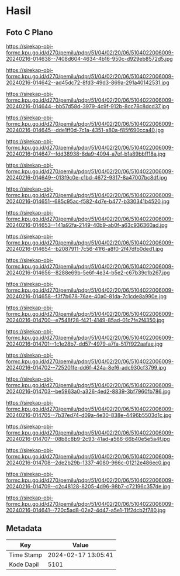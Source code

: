# Hasil

## Foto C Plano

https://sirekap-obj-formc.kpu.go.id/d270/pemilu/pdpr/51/04/02/20/06/5104022006009-20240216-014638--7408d604-4634-4b16-950c-d929eb8572d5.jpg

https://sirekap-obj-formc.kpu.go.id/d270/pemilu/pdpr/51/04/02/20/06/5104022006009-20240216-014642--ad45dc72-8fd3-49d3-869a-291a40142531.jpg

https://sirekap-obj-formc.kpu.go.id/d270/pemilu/pdpr/51/04/02/20/06/5104022006009-20240216-014644--bb57d58d-3979-4c9f-912b-8cc78c8dcd37.jpg

https://sirekap-obj-formc.kpu.go.id/d270/pemilu/pdpr/51/04/02/20/06/5104022006009-20240216-014645--dde1ff0d-7c1a-4351-a80a-f85f690cca40.jpg

https://sirekap-obj-formc.kpu.go.id/d270/pemilu/pdpr/51/04/02/20/06/5104022006009-20240216-014647--fdd38938-8da9-4094-a7ef-b1a89bbff18a.jpg

https://sirekap-obj-formc.kpu.go.id/d270/pemilu/pdpr/51/04/02/20/06/5104022006009-20240216-014649--013f9c0e-c1bd-4672-9317-8a47007bc8df.jpg

https://sirekap-obj-formc.kpu.go.id/d270/pemilu/pdpr/51/04/02/20/06/5104022006009-20240216-014651--685c95ac-f582-4d7e-b477-b330341b4520.jpg

https://sirekap-obj-formc.kpu.go.id/d270/pemilu/pdpr/51/04/02/20/06/5104022006009-20240216-014653--141a92fa-2149-40b9-ab0f-a63c936360ad.jpg

https://sirekap-obj-formc.kpu.go.id/d270/pemilu/pdpr/51/04/02/20/06/5104022006009-20240216-014654--b2087911-7c56-41f6-a8f0-2f47dfb0ded1.jpg

https://sirekap-obj-formc.kpu.go.id/d270/pemilu/pdpr/51/04/02/20/06/5104022006009-20240216-014656--8288e69b-5e6f-4e34-b5e2-c67b39c1b267.jpg

https://sirekap-obj-formc.kpu.go.id/d270/pemilu/pdpr/51/04/02/20/06/5104022006009-20240216-014658--f3f7b678-76ae-40a0-81da-7c1cde8a990e.jpg

https://sirekap-obj-formc.kpu.go.id/d270/pemilu/pdpr/51/04/02/20/06/5104022006009-20240216-014700--e7548f28-f421-4149-85ad-01c7fe2f4350.jpg

https://sirekap-obj-formc.kpu.go.id/d270/pemilu/pdpr/51/04/02/20/06/5104022006009-20240216-014701--1c1e28b7-dd57-4979-a7fa-517f922aafae.jpg

https://sirekap-obj-formc.kpu.go.id/d270/pemilu/pdpr/51/04/02/20/06/5104022006009-20240216-014702--725201fe-dd6f-424a-8ef6-adc930cf3799.jpg

https://sirekap-obj-formc.kpu.go.id/d270/pemilu/pdpr/51/04/02/20/06/5104022006009-20240216-014703--be5963a0-a326-4ed2-8839-3bf7960fb786.jpg

https://sirekap-obj-formc.kpu.go.id/d270/pemilu/pdpr/51/04/02/20/06/5104022006009-20240216-014705--7b37ed74-d09a-4e30-838e-4496b5503d1c.jpg

https://sirekap-obj-formc.kpu.go.id/d270/pemilu/pdpr/51/04/02/20/06/5104022006009-20240216-014707--08b8c8b9-2c93-41ad-a566-66b40e5e5a4f.jpg

https://sirekap-obj-formc.kpu.go.id/d270/pemilu/pdpr/51/04/02/20/06/5104022006009-20240216-014708--2de2b29b-1337-4080-966c-01212e486ec0.jpg

https://sirekap-obj-formc.kpu.go.id/d270/pemilu/pdpr/51/04/02/20/06/5104022006009-20240216-014709--c2c48128-8205-4d96-98b7-c72196c357de.jpg

https://sirekap-obj-formc.kpu.go.id/d270/pemilu/pdpr/51/04/02/20/06/5104022006009-20240216-014641--720c5ad8-02e2-4d47-a5e1-11f2dcb2f780.jpg


## Metadata

| Key        | Value               |
| ---------- | ------------------- |
| Time Stamp | 2024-02-17 13:05:41 |
| Kode Dapil | 5101                |



